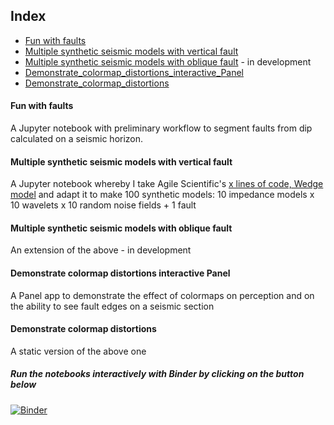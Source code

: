 ## Index ##

* [Fun with faults](https://github.com/mycarta/faults/blob/master/fun_with_faults.ipynb)
* [Multiple synthetic seismic models with vertical fault](https://github.com/mycarta/faults/blob/master/Multiple_synthetic_seismic_models_with_fault.ipynb)
* [Multiple synthetic seismic models with oblique fault](https://github.com/mycarta/faults/blob/master/notebooks_dev/Multiple_synthetic_seismic_models_with_oblique_faults.ipynb) - in development
* [Demonstrate_colormap_distortions_interactive_Panel](https://github.com/mycarta/faults/blob/master/Demonstrate_colormap_distortions_interactive_Panel.ipynb)
* [Demonstrate_colormap_distortions](https://github.com/mycarta/faults/blob/master/Demonstrate_colormap_distortions.ipynb)


#### Fun with faults ####
A Jupyter notebook with preliminary workflow to segment faults from dip calculated on a seismic horizon.

#### Multiple synthetic seismic models with vertical fault ####
A Jupyter notebook whereby I take Agile Scientific's [x lines of code, Wedge model](https://github.com/agile-geoscience/xlines/blob/master/notebooks/00_Synthetic_wedge_model.ipynb) and adapt it to make 100 synthetic models: 10 impedance models x 10 wavelets x 10 random noise fields + 1 fault

#### Multiple synthetic seismic models with oblique fault ####
An extension of the above - in development

#### Demonstrate colormap distortions interactive Panel ####
A Panel app to demonstrate the effect of colormaps on perception and on the ability to see fault edges on a seismic section

#### Demonstrate colormap distortions ####
A static version of the above one

##### Run the notebooks interactively with Binder by clicking on the button below #####
[![Binder](https://mybinder.org/badge_logo.svg)](https://mybinder.org/v2/gh/mycarta/faults/master)

